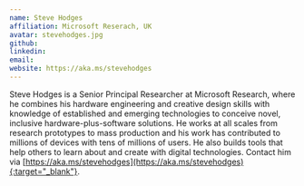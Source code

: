 ```yaml
---
name: Steve Hodges
affiliation: Microsoft Reserach, UK
avatar: stevehodges.jpg
github:
linkedin:
email:
website: https://aka.ms/stevehodges
---
```

Steve Hodges is a Senior Principal Researcher at Microsoft Research, where he combines his hardware engineering and creative design skills with knowledge of established and emerging technologies to conceive novel, inclusive hardware-plus-software solutions. He works at all scales from research prototypes to mass production and his work has contributed to millions of devices with tens of millions of users. He also builds tools that help others to learn about and create with digital technologies. Contact him via [https://aka.ms/stevehodges](https://aka.ms/stevehodges){:target="_blank"}. 